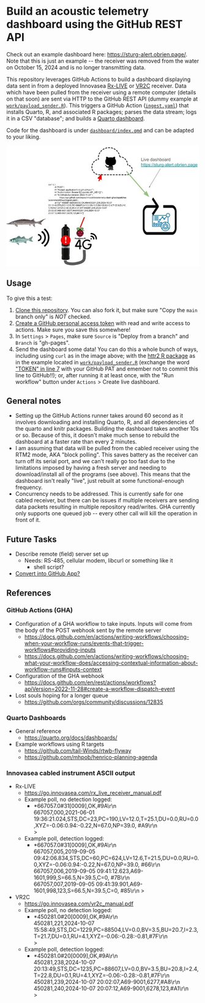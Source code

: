 # Build an acoustic telemetry dashboard using the GitHub REST API

Check out an example dashboard here: <https://sturg-alert.obrien.page/>. Note
that this is just an example -- the receiver was removed from the water on
October 15, 2024 and is no longer transmitting data.

This repository leverages GitHub Actions to build a dashboard displaying data sent
in from a deployed Innovasea [Rx-LIVE](https://www.innovasea.com/wp-content/uploads/2023/05/Innovasea_rx_live_receiver.pdf)
or [VR2C](https://go.innovasea.com/vr2c_manual.pdf) receiver. Data which have
been pulled from the receiver using a remote computer (details on that soon) are
sent via HTTP to the GitHub REST API (dummy example at 
[`work/payload_sender.R`](<https://github.com/mhpob/biotelemetry-dash-gha/blob/main/work/payload_sender.R>)).
This triggers a GitHub Action ([`ingest.yaml`](https://github.com/mhpob/biotelemetry-dash-gha/blob/main/.github/workflows/ingest.yaml)) that installs Quarto, R, and associated
R packages; parses the data stream; logs it in a CSV "database"; and builds a
[Quarto dashboard](https://quarto.org/docs/dashboards/).

Code for the dashboard is under
[`dashboard/index.qmd`](https://github.com/mhpob/biotelemetry-dash-gha/blob/main/dashboard/index.qmd)
and can be adapted to your liking.

![](readme_images/graphical_outline.jpg)

## Usage

To give this a test:

  1. [Clone this repository](https://docs.github.com/en/repositories/creating-and-managing-repositories/cloning-a-repository). You can also fork it,
    but make sure "Copy the `main` branch only" is *NOT* checked.
  2. [Create a GitHub personal access token](https://docs.github.com/en/authentication/keeping-your-account-and-data-secure/managing-your-personal-access-tokens#creating-a-fine-grained-personal-access-token)
    with read and write access to actions. Make sure you save this somewhere!
  3. In `Settings` > `Pages`, make sure `Source` is "Deploy from a branch" and 
    `Branch` is "gh-pages".
  4. Send the dashboard some data! You can do this a whole bunch of ways, including
    using `curl` as in the image above; with the
    [httr2 R package](https://httr2.r-lib.org/index.html) as in the example located in
    [`work/payload_sender.R`](https://github.com/mhpob/biotelemetry-dash-gha/blob/main/work/payload_sender.R) (exchange the word
    ["TOKEN" in line 7](https://github.com/mhpob/biotelemetry-dash-gha/blob/7f25c2318c00ae1b361b986271fcdea1b6dbcdd9/work/payload_sender.R#L7)
    with your GitHub PAT and emember not to commit this line to GitHub!!); or,
    after running it at least once, with the "Run workflow" button under `Actions` >
    Create live dashboard.

## General notes

  - Setting up the GitHub Actions runner takes around 60 second as it involves
  downloading and installing Quarto, R, and all dependencies of the quarto and 
  knitr packages. Building the dashboard takes another 10s or so. Because of this,
  it doesn't make much sense to rebuild the dashboard at a faster rate than every
  2 minutes.
  - I am assuming that data will be pulled from the cabled receiver using the RTM2
  mode, AKA "block polling". This saves battery as the receiver can turn off its
  serial port, and we can't really go too fast due to the limitations imposed by
  having a fresh server and needing to download/install all of the programs (see
  above). This means that the dashboard isn't really "live", just rebuilt at some
  functional-enough frequency.
  - Concurrency needs to be addressed. This is currently safe for one cabled
  receiver, but there can be issues if multiple receivers are sending data packets
  resulting in multiple repository read/writes. GHA currently only supports one
  queued job -- every other call will kill the operation in front of it.

## Future Tasks

  - Describe remote (field) server set up
    - Needs: RS-485, cellular modem, libcurl or something like it
      - shell script?
  - [Convert into GitHub App?](https://docs.github.com/en/apps/creating-github-apps/registering-a-github-app/registering-a-github-app)

## References

### GitHub Actions (GHA)

  - Configuration of a GHA workflow to take inputs. Inputs will come from the body of the POST webhook sent by the remote server
    - <https://docs.github.com/en/actions/writing-workflows/choosing-when-your-workflow-runs/events-that-trigger-workflows#providing-inputs>
    - <https://docs.github.com/en/actions/writing-workflows/choosing-what-your-workflow-does/accessing-contextual-information-about-workflow-runs#inputs-context>
  - Configuration of the GHA webhook
    - <https://docs.github.com/en/rest/actions/workflows?apiVersion=2022-11-28#create-a-workflow-dispatch-event>
  - Lost souls hoping for a longer queue
    - https://github.com/orgs/community/discussions/12835

### Quarto Dashboards

  - General reference
    - <https://quarto.org/docs/dashboards/>
  - Example workflows using R targets
    - <https://github.com/tail-Winds/rtwb-flyway>
    - <https://github.com/mhpob/henrico-planning-agenda>

### Innovasea cabled instrument ASCII output

  - Rx-LIVE
    - <https://go.innovasea.com/rx_live_receiver_manual.pdf>
    - Example poll, no detection logged:
      - *667057.0#31[0009],OK,#9A\r\n  
      667057,000,2021-06-01 19:36:21.024,STS,DC=23,PC=190,LV=12.0,T=25.1,DU=0.0,RU=0.0,XYZ=-0.06:0.94:-0.22,N=67.0,NP=39.0, #A9\r\n  
      \>
    - Example poll, detection logged:
      - *667057.0#31[0009],OK,#9A\r\n  
      667057,005,2019-09-05 09:42:06.834,STS,DC=60,PC=624,LV=12.6,T=21.5,DU=0.0,RU=0.0,XYZ=-0.06:0.94:-0.22,N=67.0,NP=39.0, #66\r\n  
      667057,006,2019-09-05 09:41:12.623,A69-1601,999,S=66.5,N=39.5,C=0, #7B\r\n  
      667057,007,2019-09-05 09:41:39.901,A69-1601,998,123,S=66.5,N=39.5,C=0, #85\r\n
      \>
  - VR2C
    - <https://go.innovasea.com/vr2c_manual.pdf>
    - Example poll, no detection logged:
      - *450281.0#20[0009],OK,#9A\r\n  
      450281,221,2024-10-07 15:58:49,STS,DC=1229,PC=88504,LV=0.0,BV=3.5,BU=20.7,I=2.3,T=21.7,DU=0.1,RU=4.1,XYZ=-0.06:-0.28:-0.81,#7F\r\n  
      \>
    - Example poll, detection logged:
      - *450281.0#20[0009],OK,#9A\r\n  
      450281,238,2024-10-07 20:13:49,STS,DC=1235,PC=88607,LV=0.0,BV=3.5,BU=20.8,I=2.4,T=22.8,DU=0.1,RU=4.1,XYZ=-0.06:-0.28:-0.81,#7F\r\n  
      450281,239,2024-10-07 20:02:07,A69-9001,6277,#A8\r\n  
      450281,240,2024-10-07 20:07:12,A69-9001,6278,123,#A1\r\n  
      \>
